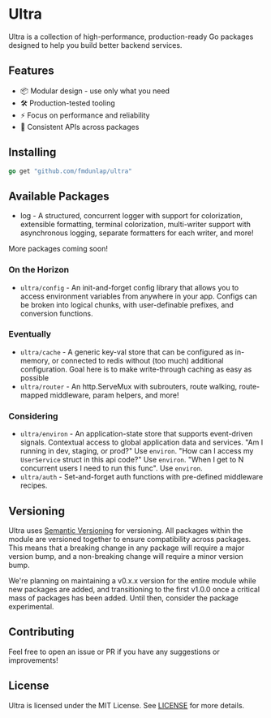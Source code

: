 # Ultra

Ultra is a collection of high-performance, production-ready Go packages designed to help you build better backend services.

## Features
- 📦 Modular design - use only what you need
- 🛠️ Production-tested tooling
- ⚡ Focus on performance and reliability
- 🔄 Consistent APIs across packages

## Installing
```go
go get "github.com/fmdunlap/ultra"
```

## Available Packages
* log - A structured, concurrent logger with support for colorization, extensible formatting, terminal colorization,
  multi-writer support with asynchronous logging, separate formatters for each writer, and more!

More packages coming soon!

### On the Horizon

* `ultra/config` - An init-and-forget config library that allows you to access environment variables from anywhere in
  your app. Configs can be broken into logical chunks, with user-definable prefixes, and conversion functions.

### Eventually

* `ultra/cache` - A generic key-val store that can be configured as in-memory, or connected to redis without (too much)
  additional configuration. Goal here is to make write-through caching as easy as possible
* `ultra/router` - An http.ServeMux with subrouters, route walking, route-mapped middleware, param helpers, and more!
  
### Considering

* `ultra/environ` - An application-state store that supports event-driven signals. Contextual access to global
  application data and services. "Am I running in dev, staging, or prod?" Use `environ`. "How can I access my
  `UserService` struct in this api code?" Use `environ`. "When I get to N concurrent users I need to run this func". Use
  `environ`.
* `ultra/auth` - Set-and-forget auth functions with pre-defined middleware recipes.

## Versioning

Ultra uses [Semantic Versioning](https://semver.org/) for versioning. All packages within the module are versioned
together to ensure compatibility across packages. This means that a breaking change in any package will require a major
version bump, and a non-breaking change will require a minor version bump.

We're planning on maintaining a v0.x.x version for the entire module while new packages are added, and transitioning to
the first v1.0.0 once a critical mass of packages has been added. Until then, consider the package experimental.

## Contributing

Feel free to open an issue or PR if you have any suggestions or improvements!

## License

Ultra is licensed under the MIT License. See [LICENSE](LICENSE) for more details.